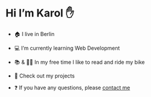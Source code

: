 # Hi I’m Karol ✋

-   🏠 I live in Berlin

-   💻 I’m currently learning Web Development 
    
-   📚 & 🚴‍♂️ In my free time I like to read and ride my bike 
        
-   🧐 Check out my projects

-   ❓ If you have any questions, please [contact me](https://karolwasemann.github.io/mp/#)

 








<!--
**karolwasemann/karolwasemann** is a ✨ _special_ ✨ repository because its `README.md` (this file) appears on your GitHub profile.

Here are some ideas to get you started:

- 🔭 I’m currently working on ...
- 🌱 I’m currently learning ...
- 👯 I’m looking to collaborate on ...
- 🤔 I’m looking for help with ...
- 💬 Ask me about ...
- 📫 How to reach me: ...
- 😄 Pronouns: ...
- ⚡ Fun fact: ...
-->
